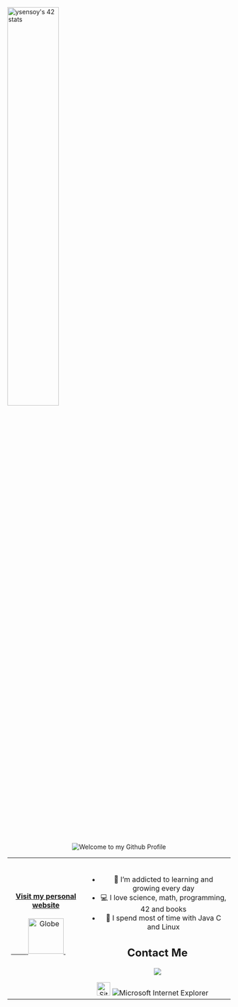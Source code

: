 <a href="https://profile.intra.42.fr/users/ysensoy"><img width="48%"  alt="ysensoy's 42 stats"/></a>

<div align="center">   <img src="https://github.com/BrunnerLivio/brunnerlivio/blob/master/images/welcome.png?raw=true" style="max-width: 100%;" alt="Welcome to my Github Profile" />

</div> <!-- Social --> <table width="100%"> <tr> <td align="center"> <a href="https://www.yasinsensoy.com"> <strong>Visit my personal website </strong> <br /> <br />
<span>&nbsp;&nbsp;&nbsp;&nbsp;&nbsp;&nbsp;&nbsp;&nbsp;</span>
<img alt="Globe" height="80" src="https://github.com/BrunnerLivio/brunnerlivio/blob/master/images/globe.gif?raw=true">
</a>
<span>&nbsp;&nbsp;&nbsp;&nbsp;&nbsp;&nbsp;&nbsp;&nbsp;</span>
<span>&nbsp;&nbsp;&nbsp;&nbsp;&nbsp;&nbsp;&nbsp;&nbsp;</span>
</td>
<td align="center">
<br />
  
- 🌱 I’m addicted to learning and growing every day
- 💻 I love science, math, programming, 42 and books
- 🚀 I spend most of  time with Java C and Linux
  
 ## Contact Me 
 
<a href="https://www.linkedin.com/in/yasin-%C5%9F-01457318a/"><img src="https://img.shields.io/badge/linkedin-%230077B5.svg?&style=for-the-badge&logo=linkedin&logoColor=white" /></a>
 
<img src="https://raw.githubusercontent.com/BrunnerLivio/brunnerlivio/master/images/notepad.gif" alt="Site created with Notepad" height="30" />
<img src="https://raw.githubusercontent.com/BrunnerLivio/brunnerlivio/master/images/ie_logo.gif" alt="Microsoft Internet Explorer" />
<span>&nbsp;&nbsp;&nbsp;&nbsp;</span>  
